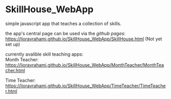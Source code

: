 # SkillHouse_WebApp
simple javascript app that teaches a collection of skills. 

the app's central page can be used via the *github pages*:
https://lioravrahami.github.io/SkillHouse_WebApp/SkillHouse.html (Not yet set up)

currently avalible skill teaching apps:  
Month Teacher:  
https://lioravrahami.github.io/SkillHouse_WebApp/MonthTeacher/MonthTeacher.html

Time Teacher:  
https://lioravrahami.github.io/SkillHouse_WebApp/TimeTeacher/TimeTeacher.html
